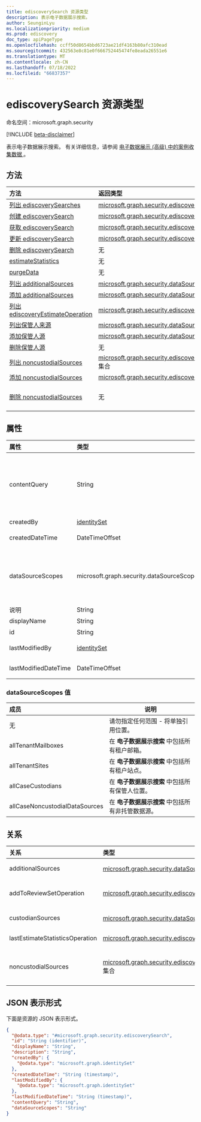 ```yaml
---
title: ediscoverySearch 资源类型
description: 表示电子数据展示搜索。
author: SeunginLyu
ms.localizationpriority: medium
ms.prod: ediscovery
doc_type: apiPageType
ms.openlocfilehash: ccff50d8654bbd6723ae21df4163b80afc310ead
ms.sourcegitcommit: 432563e8c81e0f666752445474fe8eada26551e6
ms.translationtype: MT
ms.contentlocale: zh-CN
ms.lasthandoff: 07/18/2022
ms.locfileid: "66837357"
---
```

# <a name="ediscoverysearch-resource-type"></a>ediscoverySearch 资源类型

命名空间：microsoft.graph.security

[!INCLUDE [beta-disclaimer](../../includes/beta-disclaimer.md)]

表示电子数据展示搜索。 有关详细信息，请参阅 [电子数据展示 (高级) 中的案例收集数据 ](/microsoft-365/compliance/collecting-data-for-ediscovery)。


## <a name="methods"></a>方法
|方法|返回类型|说明|
|:---|:---|:---|
|[列出 ediscoverySearches](../api/security-ediscoverycase-list-searches.md)|[microsoft.graph.security.ediscoverySearch](../resources/security-ediscoverysearch.md) 集合|获取 [ediscoverySearch](../resources/security-ediscoverysearch.md) 对象及其属性的列表。|
|[创建 ediscoverySearch](../api/security-ediscoverycase-post-searches.md)|[microsoft.graph.security.ediscoverySearch](../resources/security-ediscoverysearch.md)|创建新的 [ediscoverySearch](../resources/security-ediscoverysearch.md) 对象。|
|[获取 ediscoverySearch](../api/security-ediscoverysearch-get.md)|[microsoft.graph.security.ediscoverySearch](../resources/security-ediscoverysearch.md)|读取 [ediscoverySearch](../resources/security-ediscoverysearch.md) 对象的属性和关系。|
|[更新 ediscoverySearch](../api/security-ediscoverysearch-update.md)|[microsoft.graph.security.ediscoverySearch](../resources/security-ediscoverysearch.md)|更新 [ediscoverySearch 对象的](../resources/security-ediscoverysearch.md) 属性。|
|[删除 ediscoverySearch](../api/security-ediscoverycase-delete-searches.md)|无|删除 [microsoft.graph.security.ediscoverySearch](../resources/security-ediscoverysearch.md) 对象。|
|[estimateStatistics](../api/security-ediscoverysearch-estimatestatistics.md)|无|对电子数据展示搜索中包含的数据运行估算统计信息操作。|
|[purgeData](../api/security-ediscoverysearch-purgedata.md)|无|对电子数据展示搜索中包含的 Teams 数据运行清除数据操作。|
|[列出 additionalSources](../api/security-ediscoverysearch-list-additionalsources.md)|[microsoft.graph.security.dataSource](../resources/security-datasource.md) 集合|获取与[电子数据展示搜索](../resources/security-ediscoverysearch.md)关联[的其他源](../resources/security-datasource.md)的列表。|
|[添加 additionalSources](../api/security-ediscoverysearch-post-additionalsources.md)|[microsoft.graph.security.dataSource](../resources/security-datasource.md)|创建与[电子数据展示搜索](../resources/security-ediscoverysearch.md)关联的新[附加源](../resources/security-datasource.md)。|
|[列出 ediscoveryEstimateOperation](../api/security-ediscoverysearch-list-lastestimatestatisticsoperation.md)|[microsoft.graph.security.ediscoveryEstimateOperation](../resources/security-ediscoveryestimateoperation.md) 集合|获取最后 [一个 ediscoveryEstimateOperation](../resources/security-ediscoveryestimateoperation.md) 对象及其属性。|
|[列出保管人来源](../api/security-ediscoverysearch-list-custodiansources.md)|[microsoft.graph.security.dataSource](../resources/security-datasource.md) 集合|获取与 [电子数据展示搜索](../resources/security-ediscoverysearch.md)关联的保管数据源列表。|
|[添加保管人源](../api/security-ediscoverysearch-post-custodiansources.md)|[microsoft.graph.security.dataSource](../resources/security-datasource.md)|创建与 [电子数据展示搜索](../resources/security-ediscoverysearch.md)关联的新保管人源。|
|[删除保管人源](../api/security-ediscoverysearch-delete-custodiansources.md)|无|删除 [microsoft.graph.security.dataSource](../resources/security-datasource.md) 对象。|
|[列出 noncustodialSources](../api/security-ediscoverysearch-list-noncustodialsources.md)|[microsoft.graph.security.ediscoveryNoncustodialDataSource](../resources/security-ediscoverynoncustodialdatasource.md) 集合|获取与 [电子数据展示搜索](../resources/security-ediscoverysearch.md)关联的非 custodialSources 的列表。|
|[添加 noncustodialSources](../api/security-ediscoverysearch-post-noncustodialsources.md)|[microsoft.graph.security.ediscoveryNoncustodialDataSource](../resources/security-ediscoverynoncustodialdatasource.md)|创建与 [电子数据展示搜索](../resources/security-ediscoverysearch.md)关联的新非托管源。|
|[删除 noncustodialSources](../api/security-ediscoverysearch-delete-noncustodialsources.md)|无|删除 [microsoft.graph.security.ediscoveryNoncustodialDataSource](../resources/security-ediscoverynoncustodialdatasource.md) 对象。|

## <a name="properties"></a>属性
|属性|类型|描述|
|:---|:---|:---|
|contentQuery|String|KQL (关键字查询语言) 查询中的查询字符串。 有关详细信息，请参阅 [内容搜索和电子数据展示的关键字查询和搜索条件](/microsoft-365/compliance/keyword-queries-and-search-conditions)。 可以使用与值配对的字段来优化搜索;例如， *主题：“季度财务”和日期>=06/01/2016 AND Date<=07/01/2016*.|
|createdBy|[identitySet](../resources/identityset.md)|创建 **电子数据展示搜索** 的用户。|
|createdDateTime|DateTimeOffset|电子 **数据展示搜索** 的创建日期和时间。|
|dataSourceScopes|microsoft.graph.security.dataSourceScopes|指定后，集合将跨整个工作负荷的服务。 可取值为：`none`、`allTenantMailboxes`、`allTenantSites`、`allCaseCustodians`、`allCaseNoncustodialDataSources`。|
|说明|String|**电子数据展示搜索** 的说明。|
|displayName|String|**电子数据展示搜索** 的显示名称。|
|id|String| **电子数据展示搜索** 的 ID。 只读。 |
|lastModifiedBy|[identitySet](../resources/identityset.md)|最后一个修改 **电子数据展示搜索的** 用户。|
|lastModifiedDateTime|DateTimeOffset|上次修改 **电子数据展示搜索的** 日期和时间。|

### <a name="datasourcescopes-values"></a>dataSourceScopes 值

|成员|说明|
|:----|-----------|
|无|请勿指定任何范围 - 将单独引用位置。|
|allTenantMailboxes|在 **电子数据展示搜索** 中包括所有租户邮箱。|
|allTenantSites|在 **电子数据展示搜索** 中包括所有租户站点。|
|allCaseCustodians|在 **电子数据展示搜索** 中包括所有保管人位置。|
|allCaseNoncustodialDataSources|在 **电子数据展示搜索** 中包括所有非托管数据源。|

## <a name="relationships"></a>关系
|关系|类型|描述|
|:---|:---|:---|
|additionalSources|[microsoft.graph.security.dataSource](../resources/security-datasource.md) 集合|向 **电子数据展示搜索** 添加其他源。|
|addToReviewSetOperation|[microsoft.graph.security.ediscoveryAddToReviewSetOperation](../resources/security-ediscoveryaddtoreviewsetoperation.md)|将 **电子数据展示搜索** 的结果添加到指定的 **reviewSet**。|
|custodianSources|[microsoft.graph.security.dataSource](../resources/security-datasource.md) 集合|**电子数据展示搜索** 中包含的 **保管** 人源。|
|lastEstimateStatisticsOperation|[microsoft.graph.security.ediscoveryEstimateOperation](../resources/security-ediscoveryestimateoperation.md)|与 **电子数据展示搜索** 关联的最后一个估计操作。|
|noncustodialSources|[microsoft.graph.security.ediscoveryNoncustodialDataSource](../resources/security-ediscoverynoncustodialdatasource.md) 集合|**电子数据展示搜索** 中包含的 **noncustodialDataSource** 源|

## <a name="json-representation"></a>JSON 表示形式
下面是资源的 JSON 表示形式。
<!-- {
  "blockType": "resource",
  "keyProperty": "id",
  "@odata.type": "microsoft.graph.security.ediscoverySearch",
  "openType": false
}
-->
``` json
{
  "@odata.type": "#microsoft.graph.security.ediscoverySearch",
  "id": "String (identifier)",
  "displayName": "String",
  "description": "String",
  "createdBy": {
    "@odata.type": "microsoft.graph.identitySet"
  },
  "createdDateTime": "String (timestamp)",
  "lastModifiedBy": {
    "@odata.type": "microsoft.graph.identitySet"
  },
  "lastModifiedDateTime": "String (timestamp)",
  "contentQuery": "String",
  "dataSourceScopes": "String"
}
```